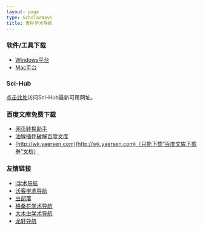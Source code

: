 ```yaml
---
layout: page
type: ScholarNavi
title: 青柠学术导航
---
```


### 软件/工具下载

- [Windows平台](https://qnscholar.github.io/tools/)
- [Mac平台](https://qnscholar.github.io/tools/)

### Sci-Hub

[点击此处](https://qnscholar.github.io/scihub/)访问Sci-Hub最新可用网址。

### 百度文库免费下载

- [网页转换助手](http://www.html22.com/zh/)
- [油猴插件破解百度文库](https://mp.weixin.qq.com/s/JOZNhS0n8x_zNpGcc_NcXw)
- [http://wk.yaersen.com](http://wk.yaersen.com)（只能下载“百度文库下载券”文档）

### 友情链接

- [i学术导航](https://www.ixsdh.com)
- [沃客学术导航](https://www.waysto.work)
- [虫部落](https://www.chongbuluo.com)
- [格桑花学术导航](http://www.20009.net)
- [大木虫学术导航](http://www.4243.net)
- [龙轩导航](http://ilxdh.com)

